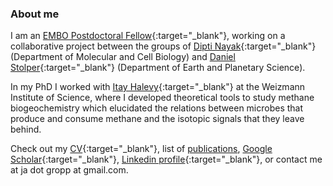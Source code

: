 ### About me
I am an [EMBO Postdoctoral Fellow](https://www.embo.org/funding/fellowships-grants-and-career-support/postdoctoral-fellowships/){:target="_blank"}, working on a collaborative project between the groups of [Dipti Nayak](https://www.dnayaklab.com){:target="_blank"} (Department of Molecular and Cell Biology) and [Daniel Stolper](https://scholar.google.com/citations?user=sIcsK_IAAAAJ&hl=iw&oi=ao){:target="_blank"} (Department of Earth and Planetary Science).

In my PhD I worked with [Itay Halevy](https://www.weizmann.ac.il/eserpages/Halevy/){:target="_blank"} at the Weizmann Institute of Science, where I developed theoretical tools to study methane biogeochemistry which elucidated the relations between microbes that produce and consume methane and the isotopic signals that they leave behind.

Check out my [CV](https://drive.google.com/file/d/1QO8Bps9QcNApD8NcpHIrTMatv1qhBs_8/view?usp=sharing){:target="_blank"}, list of [publications](publications.md), [Google Scholar](https://scholar.google.com/citations?user=y664qEAAAAAJ&hl=iw&oi=ao){:target="_blank"}, [Linkedin profile](https://www.linkedin.com/in/jonathan-gropp-948a9791/){:target="_blank"}, or contact me at ja dot gropp at gmail.com.
